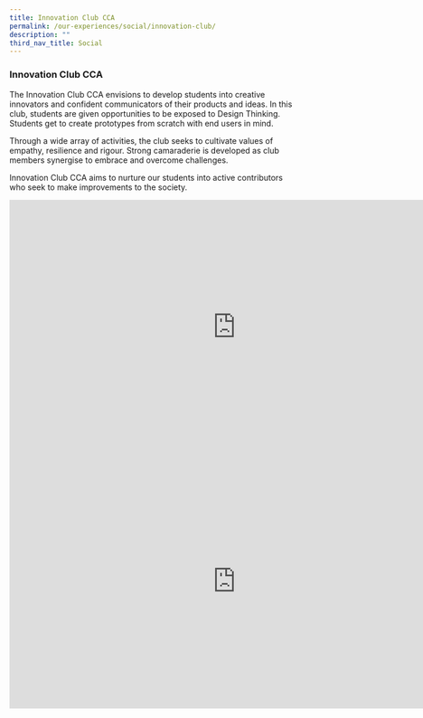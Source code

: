 ```yaml
---
title: Innovation Club CCA
permalink: /our-experiences/social/innovation-club/
description: ""
third_nav_title: Social
---
```

### **Innovation Club CCA**
The Innovation Club CCA envisions to develop students into creative innovators and confident communicators of their products and ideas. In this club, students are given opportunities to be exposed to Design Thinking. Students get to create prototypes from scratch with end users in mind.&nbsp;

Through a wide array of activities, the club seeks to cultivate values of empathy, resilience and rigour. Strong camaraderie is developed as club members synergise to embrace and overcome challenges.

Innovation Club CCA aims to nurture our students into active contributors who seek to make improvements to the society.

<iframe allowfullscreen="" allow="accelerometer; autoplay; clipboard-write; encrypted-media; gyroscope; picture-in-picture; web-share" frameborder="0" title="Innovations Club CCA promo video" src="https://www.youtube.com/embed/nnxwca9hQI8" height="450" width="800"></iframe>

<iframe allowfullscreen="true" height="450" width="800" frameborder="0" src="https://docs.google.com/presentation/d/e/2PACX-1vT0sdz3zENc7QW_7bgjc1moLpDvyKzUdcMOpOkVkDzAy-00fgerJh6kkjooUgoGKFDpAm6YrsJuFuao/embed?start=false&amp;loop=false&amp;delayms=3000"></iframe>